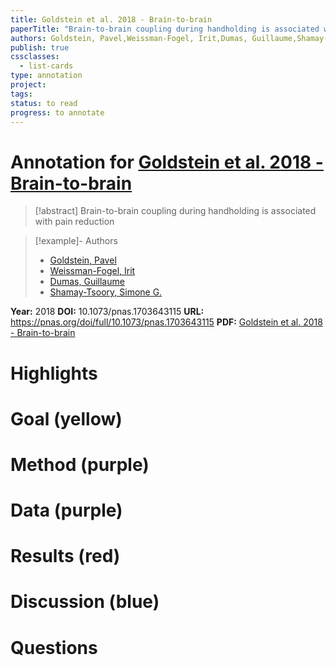 ```yaml
---
title: Goldstein et al. 2018 - Brain-to-brain
paperTitle: "Brain-to-brain coupling during handholding is associated with pain reduction"
authors: Goldstein, Pavel,Weissman-Fogel, Irit,Dumas, Guillaume,Shamay-Tsoory, Simone G.
publish: true
cssclasses:
  - list-cards
type: annotation
project:
tags:
status: to read
progress: to annotate
---
```

# Annotation for [Goldstein et al. 2018 - Brain-to-brain](Papers/References/Goldstein%20et%20al.%202018%20-%20Brain-to-brain)

> [!abstract] Brain-to-brain coupling during handholding is associated with pain reduction

> [!example]- Authors
> - [Goldstein, Pavel](Goldstein%2C%20Pavel)
> - [Weissman-Fogel, Irit](Weissman-Fogel%2C%20Irit)
> - [Dumas, Guillaume](Dumas%2C%20Guillaume)
> - [Shamay-Tsoory, Simone G.](Shamay-Tsoory%2C%20Simone%20G.)

**Year:** 2018
**DOI:** 10.1073/pnas.1703643115
**URL:** https://pnas.org/doi/full/10.1073/pnas.1703643115
**PDF:** [Goldstein et al. 2018 - Brain-to-brain](Papers/PDFs/Goldstein%20et%20al.%202018%20-%20Brain-to-brain%20coupling%20during%20handholding%20is%20associated%20with%20pain%20reduction.pdf)

# Highlights


# Goal (yellow)


# Method (purple)


# Data (purple)


# Results (red)


# Discussion (blue)


# Questions

